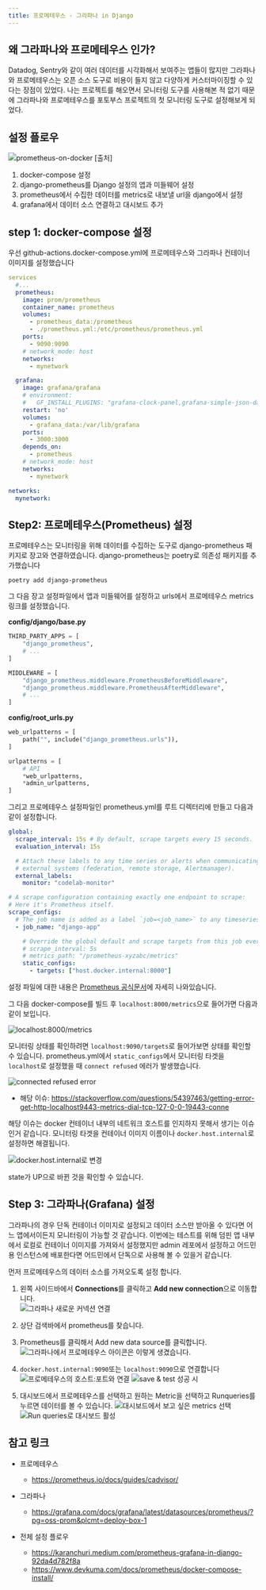 ```yaml
---
title: 프로메테우스 - 그라파나 in Django
---
```


## 왜 그라파나와 프로메테우스 인가?

Datadog, Sentry와 같이 여러 데이터를 시각화해서 보여주는 앱들이 많지만 그라파나와 프로메테우스는 오픈 소스 도구로 비용이 들지 않고 다양하게 커스터마이징할 수 있다는 장점이 있었다. 나는 프로젝트를 해오면서 모니터링 도구를 사용해본 적 없기 때문에 그라파나와 프로메테우스를 포토부스 프로젝트의 첫 모니터링 도구로 설정해보게 되었다.

## 설정 플로우

![prometheus-on-docker [[출처]](https://stefanprodan.com/2016/a-monitoring-solution-for-docker-hosts-containers-and-containerized-services/)](https://github.com/pre-onboarding-backend-G/team-g-project-skeleton/assets/96982072/43bd474a-7143-4a9b-ab6d-2fa8fdee037d)

1. docker-compose 설정
2. django-prometheus를 Django 설정의 앱과 미들웨어 설정
3. prometheus에서 수집한 데이터를 metrics로 내보낼 url을 django에서 설정
4. grafana에서 데이터 소스 연결하고 대시보드 추가

## step 1: docker-compose 설정

우선 github-actions.docker-compose.yml에 프로메테우스와 그라파나 컨테이너 이미지를 설정했습니다

```yaml
services
  #...
  prometheus:
    image: prom/prometheus
    container_name: prometheus
    volumes:
      - prometheus_data:/prometheus
      - ./prometheus.yml:/etc/prometheus/prometheus.yml
    ports:
      - 9090:9090
    # network_mode: host
    networks:
      - mynetwork

  grafana:
    image: grafana/grafana
    # environment:
    #   GF_INSTALL_PLUGINS: "grafana-clock-panel,grafana-simple-json-datasource"
    restart: 'no'
    volumes:
      - grafana_data:/var/lib/grafana
    ports:
      - 3000:3000
    depends_on:
      - prometheus
    # network_mode: host
    networks:
      - mynetwork

networks:
  mynetwork:
```

## Step2: 프로메테우스(Prometheus) 설정

프로메테우스는 모니터링을 위해 데이터를 수집하는 도구로 django-prometheus 패키지로 장고와 연결하였습니다. django-prometheus는 poetry로 의존성 패키지를 추가했습니다

```shell
poetry add django-prometheus
```

그 다음 장고 설정파일에서 앱과 미들웨어를 설정하고 urls에서 프로메테우스 metrics 링크를 설정했습니다.

**config/django/base.py**

```python
THIRD_PARTY_APPS = [
	"django_prometheus",
	# ...
]

MIDDLEWARE = [
	"django_prometheus.middleware.PrometheusBeforeMiddleware",
	"django_prometheus.middleware.PrometheusAfterMiddleware",
	# ...
]
```

**config/root_urls.py**

```python
web_urlpatterns = [
	path("", include("django_prometheus.urls")),
]

urlpatterns = [
	# API
	*web_urlpatterns,
	*admin_urlpatterns,
]
```

그리고 프로메테우스 설정파일인 prometheus.yml를 루트 디렉터리에 만들고 다음과 같이 설정합니다.

```yaml
global:
  scrape_interval: 15s # By default, scrape targets every 15 seconds.
  evaluation_interval: 15s

  # Attach these labels to any time series or alerts when communicating with
  # external systems (federation, remote storage, Alertmanager).
  external_labels:
    monitor: "codelab-monitor"

# A scrape configuration containing exactly one endpoint to scrape:
# Here it's Prometheus itself.
scrape_configs:
  # The job name is added as a label `job=<job_name>` to any timeseries scraped from this config.
  - job_name: "django-app"

    # Override the global default and scrape targets from this job every 5 seconds.
    # scrape_interval: 5s
    # metrics_path: "/prometheus-xyzabc/metrics"
    static_configs:
      - targets: ["host.docker.internal:8000"]
```

설정 파일에 대한 내용은 [Prometheus 공식문서](https://prometheus.io/docs/prometheus/latest/getting_started/)에 자세히 나와있습니다.

그 다음 docker-compose를 빌드 후 `localhost:8000/metrics`으로 들어가면 다음과 같이 보입니다.

![localhost:8000/metrics](https://github.com/Zamoca42/blog/assets/96982072/51db3ba4-a7bd-4620-8277-9bbe2e4e1891)

모니터링 상태를 확인하려면 `localhost:9090/targets`로 들어가보면 상태를 확인할 수 있습니다.
prometheus.yml에서 `static_configs`에서 모니터링 타겟을 `localhost`로 설정했을 때
`connect refused` 에러가 발생했습니다.

![connected refused error](https://github.com/Zamoca42/blog/assets/96982072/c0c89e38-74b4-466a-a964-cea06dfe7c14)

- 해당 이슈: https://stackoverflow.com/questions/54397463/getting-error-get-http-localhost9443-metrics-dial-tcp-127-0-0-19443-conne

해당 이슈는 docker 컨테이너 내부의 네트워크 호스트를 인지하지 못해서 생기는 이슈인거 같습니다.
모니터링 타겟을 컨테이너 이미지 이름이나 `docker.host.internal`로 설정하면 해결됩니다.

![docker.host.internal로 변경](https://github.com/Zamoca42/blog/assets/96982072/19be385e-0e1e-4c3b-88fe-a2bfc5c937ec)

state가 UP으로 바뀐 것을 확인할 수 있습니다.

## Step 3: 그라파나(Grafana) 설정

그라파나의 경우 단독 컨테이너 이미지로 설정되고 데이터 소스만 받아올 수 있다면 어느 앱에서이든지 모니터링이 가능할 것 같습니다. 이번에는 테스트를 위해 덤핀 앱 내부에서 로컬로 컨테이너 이미지를 가져와서 설정했지만
admin 레포에서 설정하고 어드민용 인스턴스에 배포한다면 어드민에서 단독으로 사용해 볼 수 있을거 같습니다.

먼저 프로메테우스의 데이터 소스를 가져오도록 설정 합니다.

1. 왼쪽 사이드바에서 **Connections**를 클릭하고 **Add new connection**으로 이동합니다.  
   ![그라파나 새로운 커넥션 연결](https://github.com/Zamoca42/blog/assets/96982072/1bb0f209-b69b-47e9-a607-86a8b7cc5fd3)

2. 상단 검색바에서 prometheus를 찾습니다.
3. Prometheus를 클릭해서 Add new data source를 클릭합니다.
   ![그라파나에서 프로메테우스 아이콘은 이렇게 생겼습니다.](https://github.com/Zamoca42/blog/assets/96982072/596c8f1d-eed3-45f8-b75c-b3e103c9f808)

4. `docker.host.internal:9090`또는 `localhost:9090`으로 연결합니다
   ![프로메테우스의 호스트:포트와 연결](https://github.com/Zamoca42/blog/assets/96982072/66b8670b-4e8e-47e0-baf6-d5ead738115c)
   ![save & test 성공 시](https://github.com/Zamoca42/blog/assets/96982072/a4af30ee-433d-4348-96d1-881d8d796176)
5. 대시보드에서 프로메테우스를 선택하고 원하는 Metric을 선택하고 Runqueries를 누르면 데이터를 볼 수 있습니다.
   ![대시보드에서 보고 싶은 metrics 선택](https://github.com/Zamoca42/blog/assets/96982072/72f21655-ce1a-4969-9c00-6d0a0a1ee43e)
   ![Run queries로 대시보드 활성](https://github.com/Zamoca42/blog/assets/96982072/c9c5968f-81af-44aa-967f-0b659a2c44c5)

## 참고 링크

- 프로메테우스

  - https://prometheus.io/docs/guides/cadvisor/

- 그라파나

  - https://grafana.com/docs/grafana/latest/datasources/prometheus/?pg=oss-prom&plcmt=deploy-box-1

- 전체 설정 플로우
  - https://karanchuri.medium.com/prometheus-grafana-in-django-92da4d782f8a
  - https://www.devkuma.com/docs/prometheus/docker-compose-install/
